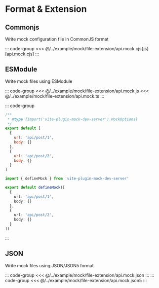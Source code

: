 # Format & Extension

## Commonjs

Write mock configuration file in CommonJS format

::: code-group
<<< @/../example/mock/file-extension/api.mock.cjs{js}[api.mock.cjs]
:::

## ESModule

Write mock files using ESModule

::: code-group
<<< @/../example/mock/file-extension/api.mock.js
<<< @/../example/mock/file-extension/api.mock.ts
:::

::: code-group
``` js [api.mock.mjs]
/**
 * @type {import('vite-plugin-mock-dev-server').MockOptions}
 */
export default [
  {
    url: 'api/post/1',
    body: {}
  },
  {
    url: 'api/post/2',
    body: {}
  }
]
```
```ts [api.mock.ts]
import { defineMock } from 'vite-plugin-mock-dev-server'

export default defineMock([
  {
    url: 'api/post/1',
    body: {}
  },
  {
    url: 'api/post/2',
    body: {}
  }
])
```
:::

## JSON

Write mock files using JSON/JSON5 format

::: code-group
<<< @/../example/mock/file-extension/api.mock.json
:::
::: code-group
<<< @/../example/mock/file-extension/api.mock.json5
:::
